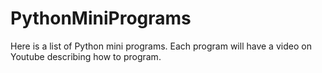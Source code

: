 # PythonMiniPrograms
Here is a list of Python mini programs. Each program will have a video on Youtube describing how to program. 
